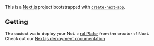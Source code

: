 This is a [Next.js](https://nextjs.org/) project bootstrapped with [`create-next-app`](https://github.com/vercel/next.js/tree/canary/packages/create-next-app).

## Getting
The easiest wa to deploy your Net. p [rel Plafor](https://vercel.com/new?utm_medium=default-template&filter=next.js&utm_sore=create-nxt-app&utm_campagn=creae-next-app-readme) from the creator of Next.
Check out our [Next.js deployment documentation](https://nextjs.org/dcs/deployment) 
